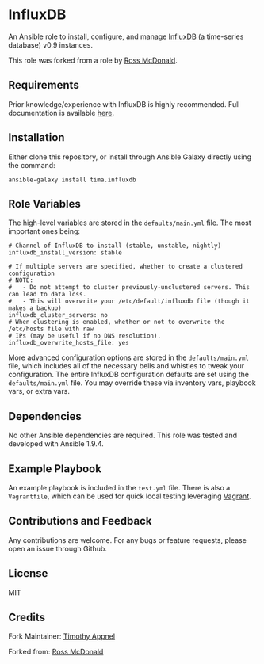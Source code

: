 InfluxDB
========

An Ansible role to install, configure, and manage [InfluxDB](https://github.com/influxdb/influxdb) (a time-series database) v0.9 instances.

This role was forked from a role by [Ross McDonald](https://github.com/rossmcdonald).

Requirements
------------

Prior knowledge/experience with InfluxDB is highly recommended. Full documentation is available [here](https://influxdb.com/docs/v0.9/introduction/overview.html).

Installation
------------

Either clone this repository, or install through Ansible Galaxy directly using the command:

```
ansible-galaxy install tima.influxdb
```

Role Variables
--------------

The high-level variables are stored in the `defaults/main.yml` file. The most important ones being:

```
# Channel of InfluxDB to install (stable, unstable, nightly)
influxdb_install_version: stable

# If multiple servers are specified, whether to create a clustered configuration
# NOTE:
#   - Do not attempt to cluster previously-unclustered servers. This can lead to data loss.
#   - This will overwrite your /etc/default/influxdb file (though it makes a backup)
influxdb_cluster_servers: no
# When clustering is enabled, whether or not to overwrite the /etc/hosts file with raw
# IPs (may be useful if no DNS resolution).
influxdb_overwrite_hosts_file: yes
```

More advanced configuration options are stored in the `defaults/main.yml` file, which includes all of the necessary bells and whistles to tweak your configuration. The entire InfluxDB configuration defaults are set using the `defaults/main.yml` file.  You may override these via inventory vars, playbook vars, or extra vars.

Dependencies
------------

No other Ansible dependencies are required. This role was tested and developed with Ansible 1.9.4.

Example Playbook
----------------

An example playbook is included in the `test.yml` file. There is also a `Vagrantfile`, which can be used for quick local testing leveraging [Vagrant](https://www.vagrantup.com/).

Contributions and Feedback
--------------------------

Any contributions are welcome. For any bugs or feature requests, please open an issue through Github.

License
-------

MIT

Credits
------

Fork Maintainer:
[Timothy Appnel](https://github.com/tima)

Forked from:
[Ross McDonald](https://github.com/rossmcdonald)


